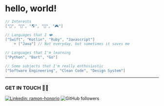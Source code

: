 # hello, world! 

```swift
// Interests
["🎸", "🌿", "🌎", "🔭", "🎮"]

// Languages that I ❤️
["Swift", "Kotlin", "Ruby", "Javascript"]
    + ["Java"] // Not everyday, but sometimes it saves me

// Languages that I'm learning
["Python", "Dart", "Go"]

// Some subjects that I'm really enthusiastic
["Software Engineering", "Clean Code", "Design System"]
```

---
### GET IN TOUCH 🤙🏽
[![Linkedin: ramon-honorio](https://img.shields.io/badge/-Ramon%20Honorio-blue?style=flat&logo=Linkedin&logoColor=white&link=https://www.linkedin.com/in/ramonhonorio/)](https://www.linkedin.com/in/ramonhonorio/)
![GitHub followers](https://img.shields.io/github/followers/ramonilho?style=flatlabel=Follow&style=for-the-badge&logo=Github&logoColor=white)
